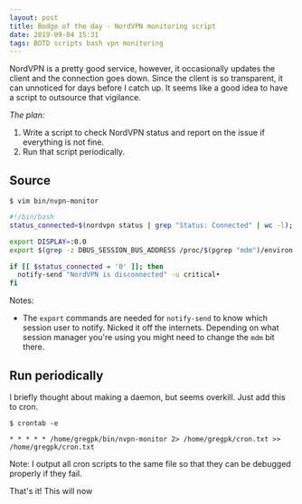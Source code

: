 ```yaml
---
layout: post
title: Bodge of the day - NordVPN monitoring script
date: 2019-09-04 15:31
tags: BOTD scripts bash vpn monitoring
---
```



NordVPN is a pretty good service, however, it occasionally updates the client and the connection goes down. Since the client is so transparent, it can unnoticed for days before I catch up. It seems like a good idea to have a script to outsource that vigilance.

*The plan:*

1. Write a script to check NordVPN status and report on the issue if everything is not fine.
2. Run that script periodically.

## Source
`$ vim bin/nvpn-monitor`

```bash
#!/bin/bash
status_connected=$(nordvpn status | grep "Status: Connected" | wc -l);

export DISPLAY=:0.0
export $(grep -z DBUS_SESSION_BUS_ADDRESS /proc/$(pgrep "mdm")/environ )

if [[ $status_connected = '0' ]]; then
  notify-send "NordVPN is disconnected" -u critical•
fi
```

Notes:
- The `export` commands are needed for `notify-send` to know which session user to notify. Nicked it off the internets. Depending on what session manager you're using you might need to change the `mdm` bit there.

## Run periodically

I briefly thought about making a daemon, but seems overkill. Just add this to cron.

`$ crontab -e`

```
* * * * * /home/gregpk/bin/nvpn-monitor 2> /home/gregpk/cron.txt >> /home/gregpk/cron.txt
```

Note: I output all cron scripts to the same file so that they can be debugged properly if they fail.

That's it! This will now 